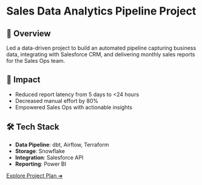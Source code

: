 # Sales Data Analytics Pipeline Project

## 🚀 Overview
Led a data-driven project to build an automated pipeline capturing business data, integrating with Salesforce CRM, and delivering monthly sales reports for the Sales Ops team.

## 🎯 Impact
- Reduced report latency from 5 days to <24 hours
- Decreased manual effort by 80%
- Empowered Sales Ops with actionable insights

## 🛠️ Tech Stack
- **Data Pipeline**: dbt, Airflow, Terraform
- **Storage**: Snowflake
- **Integration**: Salesforce API
- **Reporting**: Power BI

[Explore Project Plan ➜](project-plan.md)
